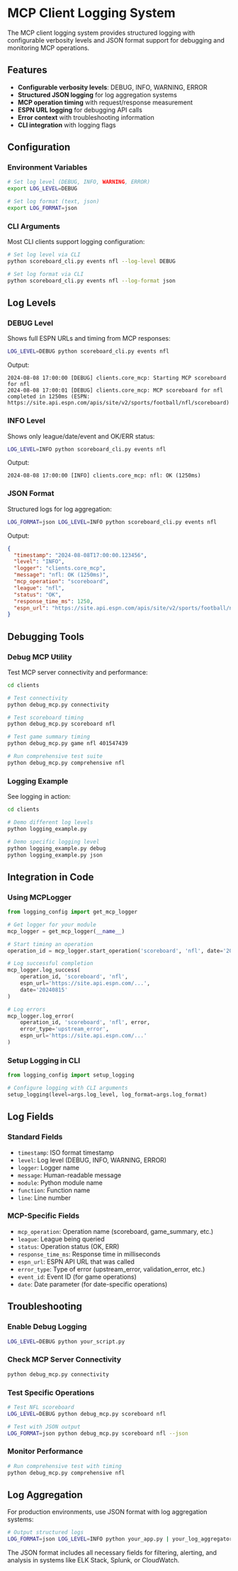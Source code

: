# MCP Client Logging System

The MCP client logging system provides structured logging with configurable verbosity levels and JSON format support for debugging and monitoring MCP operations.

## Features

- **Configurable verbosity levels**: DEBUG, INFO, WARNING, ERROR
- **Structured JSON logging** for log aggregation systems
- **MCP operation timing** with request/response measurement
- **ESPN URL logging** for debugging API calls
- **Error context** with troubleshooting information
- **CLI integration** with logging flags

## Configuration

### Environment Variables

```bash
# Set log level (DEBUG, INFO, WARNING, ERROR)
export LOG_LEVEL=DEBUG

# Set log format (text, json)
export LOG_FORMAT=json
```

### CLI Arguments

Most CLI clients support logging configuration:

```bash
# Set log level via CLI
python scoreboard_cli.py events nfl --log-level DEBUG

# Set log format via CLI
python scoreboard_cli.py events nfl --log-format json
```

## Log Levels

### DEBUG Level
Shows full ESPN URLs and timing from MCP responses:

```bash
LOG_LEVEL=DEBUG python scoreboard_cli.py events nfl
```

Output:
```
2024-08-08 17:00:00 [DEBUG] clients.core_mcp: Starting MCP scoreboard for nfl
2024-08-08 17:00:01 [DEBUG] clients.core_mcp: MCP scoreboard for nfl completed in 1250ms (ESPN: https://site.api.espn.com/apis/site/v2/sports/football/nfl/scoreboard)
```

### INFO Level
Shows only league/date/event and OK/ERR status:

```bash
LOG_LEVEL=INFO python scoreboard_cli.py events nfl
```

Output:
```
2024-08-08 17:00:00 [INFO] clients.core_mcp: nfl: OK (1250ms)
```

### JSON Format
Structured logs for log aggregation:

```bash
LOG_FORMAT=json LOG_LEVEL=INFO python scoreboard_cli.py events nfl
```

Output:
```json
{
  "timestamp": "2024-08-08T17:00:00.123456",
  "level": "INFO",
  "logger": "clients.core_mcp",
  "message": "nfl: OK (1250ms)",
  "mcp_operation": "scoreboard",
  "league": "nfl",
  "status": "OK",
  "response_time_ms": 1250,
  "espn_url": "https://site.api.espn.com/apis/site/v2/sports/football/nfl/scoreboard"
}
```

## Debugging Tools

### Debug MCP Utility

Test MCP server connectivity and performance:

```bash
cd clients

# Test connectivity
python debug_mcp.py connectivity

# Test scoreboard timing
python debug_mcp.py scoreboard nfl

# Test game summary timing
python debug_mcp.py game nfl 401547439

# Run comprehensive test suite
python debug_mcp.py comprehensive nfl
```

### Logging Example

See logging in action:

```bash
cd clients

# Demo different log levels
python logging_example.py

# Demo specific logging level
python logging_example.py debug
python logging_example.py json
```

## Integration in Code

### Using MCPLogger

```python
from logging_config import get_mcp_logger

# Get logger for your module
mcp_logger = get_mcp_logger(__name__)

# Start timing an operation
operation_id = mcp_logger.start_operation('scoreboard', 'nfl', date='20240815')

# Log successful completion
mcp_logger.log_success(
    operation_id, 'scoreboard', 'nfl',
    espn_url='https://site.api.espn.com/...',
    date='20240815'
)

# Log errors
mcp_logger.log_error(
    operation_id, 'scoreboard', 'nfl', error,
    error_type='upstream_error',
    espn_url='https://site.api.espn.com/...'
)
```

### Setup Logging in CLI

```python
from logging_config import setup_logging

# Configure logging with CLI arguments
setup_logging(level=args.log_level, log_format=args.log_format)
```

## Log Fields

### Standard Fields
- `timestamp`: ISO format timestamp
- `level`: Log level (DEBUG, INFO, WARNING, ERROR)
- `logger`: Logger name
- `message`: Human-readable message
- `module`: Python module name
- `function`: Function name
- `line`: Line number

### MCP-Specific Fields
- `mcp_operation`: Operation name (scoreboard, game_summary, etc.)
- `league`: League being queried
- `status`: Operation status (OK, ERR)
- `response_time_ms`: Response time in milliseconds
- `espn_url`: ESPN API URL that was called
- `error_type`: Type of error (upstream_error, validation_error, etc.)
- `event_id`: Event ID (for game operations)
- `date`: Date parameter (for date-specific operations)

## Troubleshooting

### Enable Debug Logging

```bash
LOG_LEVEL=DEBUG python your_script.py
```

### Check MCP Server Connectivity

```bash
python debug_mcp.py connectivity
```

### Test Specific Operations

```bash
# Test NFL scoreboard
LOG_LEVEL=DEBUG python debug_mcp.py scoreboard nfl

# Test with JSON output
LOG_FORMAT=json python debug_mcp.py scoreboard nfl --json
```

### Monitor Performance

```bash
# Run comprehensive test with timing
python debug_mcp.py comprehensive nfl
```

## Log Aggregation

For production environments, use JSON format with log aggregation systems:

```bash
# Output structured logs
LOG_FORMAT=json LOG_LEVEL=INFO python your_app.py | your_log_aggregator
```

The JSON format includes all necessary fields for filtering, alerting, and analysis in systems like ELK Stack, Splunk, or CloudWatch.